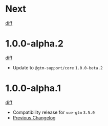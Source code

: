 # Next

[diff](https://github.com/gtm-support/vue-gtm/compare/1.0.0-alpha.2...main)

# 1.0.0-alpha.2

[diff](https://github.com/gtm-support/vue-gtm/compare/1.0.0-alpha.1...1.0.0-alpha.2)

- Update to `@gtm-support/core` `1.0.0-beta.2`

# 1.0.0-alpha.1

[diff](https://github.com/gtm-support/vue-gtm/compare/940a45a90d4cb44a045923910e7439d0202372ca...1.0.0-alpha.1)

- Compatibility release for `vue-gtm` `3.5.0`
- [Previous Changelog](https://github.com/mib200/vue-gtm/blob/master/CHANGELOG.md)
